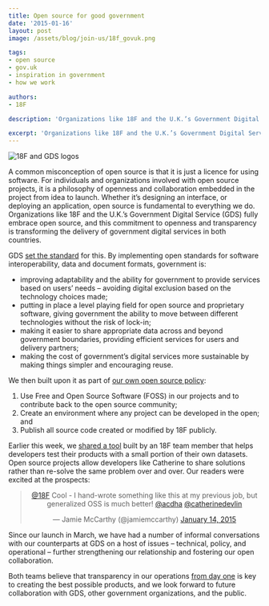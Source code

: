 ```yaml
---
title: Open source for good government
date: '2015-01-16'
layout: post
image: /assets/blog/join-us/18f_govuk.png

tags:
- open source
- gov.uk
- inspiration in government
- how we work

authors:
- 18F

description: 'Organizations like 18F and the U.K.’s Government Digital Service (GDS) fully embrace open source, and their combined commitment to openness and transparency is transforming the delivery of government digital services in both countries.'

excerpt: 'Organizations like 18F and the U.K.’s Government Digital Service (GDS) fully embrace open source, and their combined commitment to openness and transparency is transforming the delivery of government digital services in both countries.'
---
```

<img src="{{ site.baseurl }}/assets/blog/join-us/18f_govuk.png" alt="18F and GDS logos">

A common misconception of open source is that it is just a licence for using software. For individuals and organizations involved with open source projects, it is a philosophy of openness and collaboration embedded in the project from idea to launch. Whether it’s designing an interface, or deploying an application, open source is fundamental to everything we do. Organizations like 18F and the U.K.’s Government Digital Service (GDS) fully embrace open source, and this commitment to openness and transparency is transforming the delivery of government digital services in both countries.

GDS [set the standard](https://www.gov.uk/service-manual/making-software/open-standards-and-licensing.html) for this. By implementing open standards for software interoperability, data and document formats, government is:

* improving adaptability and the ability for government to provide services based on users’ needs – avoiding digital exclusion based on the technology choices made;
* putting in place a level playing field for open source and proprietary software, giving government the ability to move between different technologies without the risk of lock-in;
* making it easier to share appropriate data across and beyond government boundaries, providing efficient services for users and delivery partners;
* making the cost of government’s digital services more sustainable by making things simpler and encouraging reuse.

We then built upon it as part of [our own open source policy](https://18f.gsa.gov/2014/07/29/18f-an-open-source-team/):

1. Use Free and Open Source Software (FOSS) in our projects and to contribute back to the open source community;
2. Create an environment where any project can be developed in the open; and
3. Publish all source code created or modified by 18F publicly.

Earlier this week, we [shared a tool](https://18f.gsa.gov/2015/01/13/an-open-source-tool-for-easier-database-testing/) built by an 18F team member that helps developers test their products with a small portion of their own datasets. Open source projects allow developers like Catherine to share solutions rather than re-solve the same problem over and over. Our readers were excited at the prospects:

<center><blockquote class="twitter-tweet" lang="en"><p><a href="https://twitter.com/18F">@18F</a>  Cool - I hand-wrote something like this at my previous job, but generalized OSS is much better! <a href="https://twitter.com/acdha">@acdha</a> <a href="https://twitter.com/catherinedevlin">@catherinedevlin</a></p>&mdash; Jamie McCarthy (@jamiemccarthy) <a href="https://twitter.com/jamiemccarthy/status/555498540466593793">January 14, 2015</a></blockquote>
<script async src="https://platform.twitter.com/widgets.js" charset="utf-8"></script></center>

Since our launch in March, we have had a number of informal conversations with our counterparts at GDS on a host of issues – technical, policy, and operational – further strengthening our relationship and fostering our open collaboration.

Both teams believe that transparency in our operations [from day one](https://18f.gsa.gov/2014/07/31/working-in-public-from-day-1/) is key to creating the best possible products, and we look forward to future collaboration with GDS, other government organizations, and the public.
